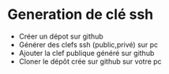 # Generation de clé ssh

- Créer un dépot sur github
- Générer des clefs ssh (public,privé) sur pc
- Ajouter la clef publique généré sur github
- Cloner le dépôt crée sur github sur votre pc
